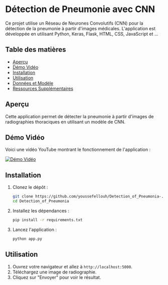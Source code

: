 # Détection de Pneumonie avec CNN

Ce projet utilise un Réseau de Neurones Convolutifs (CNN) pour la détection de la pneumonie à partir d'images médicales. L'application est développée en utilisant Python, Keras, Flask, HTML, CSS, JavaScript et ...

## Table des matières
- [Aperçu](#aperçu)
- [Démo Vidéo](#démo-vidéo)
- [Installation](#installation)
- [Utilisation](#utilisation)
- [Données et Modèle](#données-et-modèle)
- [Ressources Supplémentaires](#ressources-supplémentaires)

## Aperçu
Cette application permet de détecter la pneumonie à partir d'images de radiographies thoraciques en utilisant un modèle de CNN.

## Démo Vidéo
Voici une vidéo YouTube montrant le fonctionnement de l'application :

[![Démo Vidéo](https://img.youtube.com/vi/DpVXIpUGNoE/maxresdefault.jpg)](https://www.youtube.com/watch?v=DpVXIpUGNoE)

## Installation
1. Clonez le dépôt :
    ```sh
    git clone https://github.com/youssefellouh/Detection_of_Pneumonia-.git
    cd Detection_of_Pneumonia
    ```

2. Installez les dépendances :
    ```sh
    pip install -r requirements.txt
    ```

3. Lancez l'application :
    ```sh
    python app.py
    ```

## Utilisation
1. Ouvrez votre navigateur et allez à `http://localhost:5000`.
2. Téléchargez une image de radiographie.
3. Cliquez sur "Envoyer" pour voir le résultat.



